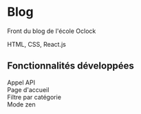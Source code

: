 # Blog

Front du blog de l'école Oclock

HTML, CSS, React.js

## Fonctionnalités développées

Appel API  
Page d'accueil  
Filtre par catégorie  
Mode zen 
